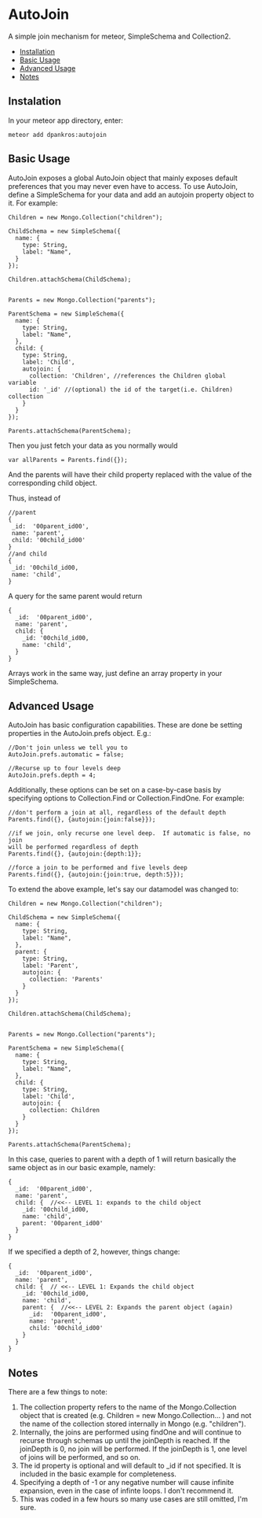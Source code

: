 AutoJoin
=============

A simple join mechanism for meteor, SimpleSchema and Collection2.

- [Installation](#installation)
- [Basic Usage](#basicUsage)
- [Advanced Usage](#advancedUsage)
- [Notes](#notes)

## Instalation
In your meteor app directory, enter:

```
meteor add dpankros:autojoin
```

## Basic Usage
AutoJoin exposes a global AutoJoin object that mainly exposes default
preferences that you may never even have to access.  To use AutoJoin, define
a SimpleSchema for your data and add an autojoin property object to it.  For
example:

```
Children = new Mongo.Collection("children");

ChildSchema = new SimpleSchema({
  name: {
    type: String,
    label: "Name",
  }
});

Children.attachSchema(ChildSchema);


Parents = new Mongo.Collection("parents");

ParentSchema = new SimpleSchema({
  name: {
    type: String,
    label: "Name",
  },
  child: {
    type: String,
    label: 'Child',
    autojoin: {
      collection: 'Children', //references the Children global variable
      id: '_id' //(optional) the id of the target(i.e. Children) collection
    }
  }
});

Parents.attachSchema(ParentSchema);
```

Then you just fetch your data as you normally would

```
var allParents = Parents.find({});
```

And the parents will have their child property replaced with the value of the
 corresponding child object.

Thus, instead of
 ```
//parent
{
  _id:  '00parent_id00',
  name: 'parent',
  child: '00child_id00'
}
//and child
{
  _id: '00child_id00,
  name: 'child',
}
```
A query for the same parent would return
```
{
  _id:  '00parent_id00',
  name: 'parent',
  child: {
    _id: '00child_id00,
    name: 'child',
  }
}
```
Arrays work in the same way, just define an array property in your SimpleSchema.

## Advanced Usage
AutoJoin has basic configuration capabilities.  These are done be setting
properties in the AutoJoin.prefs object.  E.g.:
```
//Don't join unless we tell you to
AutoJoin.prefs.automatic = false;

//Recurse up to four levels deep
AutoJoin.prefs.depth = 4;
```

Additionally, these options can be set on a case-by-case basis by specifying
options to Collection.Find or Collection.FindOne.  For example:

```
//don't perform a join at all, regardless of the default depth
Parents.find({}, {autojoin:{join:false}});

//if we join, only recurse one level deep.  If automatic is false, no join
will be performed regardless of depth
Parents.find({}, {autojoin:{depth:1}};

//force a join to be performed and five levels deep
Parents.find({}, {autojoin:{join:true, depth:5}});
```

To extend the above example, let's say our datamodel was changed to:
```
Children = new Mongo.Collection("children");

ChildSchema = new SimpleSchema({
  name: {
    type: String,
    label: "Name",
  },
  parent: {
    type: String,
    label: 'Parent',
    autojoin: {
      collection: 'Parents'
    }
  }
});

Children.attachSchema(ChildSchema);


Parents = new Mongo.Collection("parents");

ParentSchema = new SimpleSchema({
  name: {
    type: String,
    label: "Name",
  },
  child: {
    type: String,
    label: 'Child',
    autojoin: {
      collection: Children
    }
  }
});

Parents.attachSchema(ParentSchema);
```
In this case, queries to parent with a depth of 1 will return basically the
same object as in our basic example, namely:
 ```
 {
   _id:  '00parent_id00',
   name: 'parent',
   child: {  //<<-- LEVEL 1: expands to the child object
     _id: '00child_id00,
     name: 'child',
     parent: '00parent_id00'
   }
 }
 ```
 If we specified a depth of 2, however, things change:
 ```
{
   _id:  '00parent_id00',
   name: 'parent',
   child: {  // <<-- LEVEL 1: Expands the child object
     _id: '00child_id00,
     name: 'child',
     parent: {  //<<-- LEVEL 2: Expands the parent object (again)
       _id:  '00parent_id00',
       name: 'parent',
       child: '00child_id00'
     }
   }
 }
 ```

## Notes
There are a few things to note:

  1.  The collection property refers to the name of the Mongo.Collection
  object that is created (e.g. Children = new Mongo.Collection... )
  and not the name of the collection stored internally in Mongo (e.g.
  "children").
  1.  Internally, the joins are performed using findOne and will continue to
  recurse through schemas up until the joinDepth is reached.  If the
  joinDepth is 0, no join will be performed.  If the joinDepth is 1, one
  level of joins will be performed, and so on.
  1. The id property is optional and will default to _id if not specified.
  It is included in the basic example for completeness.
  1. Specifying a depth of -1 or any negative number will cause infinite
  expansion, even in the case of infinte loops.  I don't recommend it.
  1.  This was coded in a few hours so many use cases are still omitted, I'm
  sure.